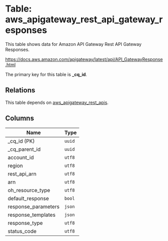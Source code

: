 # Table: aws_apigateway_rest_api_gateway_responses

This table shows data for Amazon API Gateway Rest API Gateway Responses.

https://docs.aws.amazon.com/apigateway/latest/api/API_GatewayResponse.html

The primary key for this table is **_cq_id**.

## Relations

This table depends on [aws_apigateway_rest_apis](aws_apigateway_rest_apis.md).

## Columns

| Name          | Type          |
| ------------- | ------------- |
|_cq_id (PK)|`uuid`|
|_cq_parent_id|`uuid`|
|account_id|`utf8`|
|region|`utf8`|
|rest_api_arn|`utf8`|
|arn|`utf8`|
|oh_resource_type|`utf8`|
|default_response|`bool`|
|response_parameters|`json`|
|response_templates|`json`|
|response_type|`utf8`|
|status_code|`utf8`|